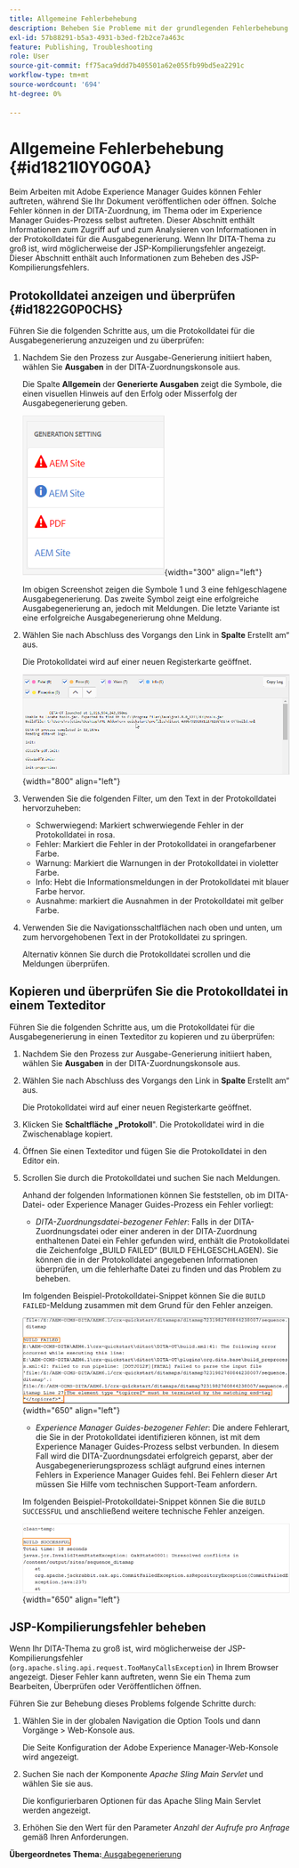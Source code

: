 ```yaml
---
title: Allgemeine Fehlerbehebung
description: Beheben Sie Probleme mit der grundlegenden Fehlerbehebung in AEM Guides. Erfahren Sie, wie Sie die Protokolldatei in einem Texteditor anzeigen, kopieren und überprüfen und JSP-Kompilierungsfehler beheben können.
exl-id: 57b88291-b5a3-4931-b3ed-f2b2ce7a463c
feature: Publishing, Troubleshooting
role: User
source-git-commit: ff75aca9ddd7b405501a62e055fb99bd5ea2291c
workflow-type: tm+mt
source-wordcount: '694'
ht-degree: 0%

---
```


# Allgemeine Fehlerbehebung {#id1821I0Y0G0A}

Beim Arbeiten mit Adobe Experience Manager Guides können Fehler auftreten, während Sie Ihr Dokument veröffentlichen oder öffnen. Solche Fehler können in der DITA-Zuordnung, im Thema oder im Experience Manager Guides-Prozess selbst auftreten. Dieser Abschnitt enthält Informationen zum Zugriff auf und zum Analysieren von Informationen in der Protokolldatei für die Ausgabegenerierung. Wenn Ihr DITA-Thema zu groß ist, wird möglicherweise der JSP-Kompilierungsfehler angezeigt. Dieser Abschnitt enthält auch Informationen zum Beheben des JSP-Kompilierungsfehlers.

## Protokolldatei anzeigen und überprüfen {#id1822G0P0CHS}

Führen Sie die folgenden Schritte aus, um die Protokolldatei für die Ausgabegenerierung anzuzeigen und zu überprüfen:

1. Nachdem Sie den Prozess zur Ausgabe-Generierung initiiert haben, wählen Sie **Ausgaben** in der DITA-Zuordnungskonsole aus.

   Die Spalte **Allgemein** der **Generierte Ausgaben** zeigt die Symbole, die einen visuellen Hinweis auf den Erfolg oder Misserfolg der Ausgabegenerierung geben.

   ![](images/output-general-settings.png){width="300" align="left"}

   Im obigen Screenshot zeigen die Symbole 1 und 3 eine fehlgeschlagene Ausgabegenerierung. Das zweite Symbol zeigt eine erfolgreiche Ausgabegenerierung an, jedoch mit Meldungen. Die letzte Variante ist eine erfolgreiche Ausgabegenerierung ohne Meldung.

1. Wählen Sie nach Abschluss des Vorgangs den Link in **Spalte** Erstellt am“ aus.

   Die Protokolldatei wird auf einer neuen Registerkarte geöffnet.

   ![](images/log-file.png){width="800" align="left"}

1. Verwenden Sie die folgenden Filter, um den Text in der Protokolldatei hervorzuheben:
   - Schwerwiegend: Markiert schwerwiegende Fehler in der Protokolldatei in rosa.
   - Fehler: Markiert die Fehler in der Protokolldatei in orangefarbener Farbe.
   - Warnung: Markiert die Warnungen in der Protokolldatei in violetter Farbe.
   - Info: Hebt die Informationsmeldungen in der Protokolldatei mit blauer Farbe hervor.
   - Ausnahme: markiert die Ausnahmen in der Protokolldatei mit gelber Farbe.
1. Verwenden Sie die Navigationsschaltflächen nach oben und unten, um zum hervorgehobenen Text in der Protokolldatei zu springen.

   Alternativ können Sie durch die Protokolldatei scrollen und die Meldungen überprüfen.


## Kopieren und überprüfen Sie die Protokolldatei in einem Texteditor

Führen Sie die folgenden Schritte aus, um die Protokolldatei für die Ausgabegenerierung in einen Texteditor zu kopieren und zu überprüfen:

1. Nachdem Sie den Prozess zur Ausgabe-Generierung initiiert haben, wählen Sie **Ausgaben** in der DITA-Zuordnungskonsole aus.

1. Wählen Sie nach Abschluss des Vorgangs den Link in **Spalte** Erstellt am“ aus.

   Die Protokolldatei wird auf einer neuen Registerkarte geöffnet.

1. Klicken Sie **Schaltfläche „Protokoll**&quot;. Die Protokolldatei wird in die Zwischenablage kopiert.
1. Öffnen Sie einen Texteditor und fügen Sie die Protokolldatei in den Editor ein.

1. Scrollen Sie durch die Protokolldatei und suchen Sie nach Meldungen.

   Anhand der folgenden Informationen können Sie feststellen, ob im DITA-Datei- oder Experience Manager Guides-Prozess ein Fehler vorliegt:

   - *DITA-Zuordnungsdatei-bezogener Fehler*: Falls in der DITA-Zuordnungsdatei oder einer anderen in der DITA-Zuordnung enthaltenen Datei ein Fehler gefunden wird, enthält die Protokolldatei die Zeichenfolge „BUILD FAILED“ (BUILD FEHLGESCHLAGEN). Sie können die in der Protokolldatei angegebenen Informationen überprüfen, um die fehlerhafte Datei zu finden und das Problem zu beheben.

   Im folgenden Beispiel-Protokolldatei-Snippet können Sie die `BUILD FAILED`-Meldung zusammen mit dem Grund für den Fehler anzeigen.

   ![](images/dita-error-in-log-file.png){width="650" align="left"}

   - *Experience Manager Guides-bezogener Fehler*: Die andere Fehlerart, die Sie in der Protokolldatei identifizieren können, ist mit dem Experience Manager Guides-Prozess selbst verbunden. In diesem Fall wird die DITA-Zuordnungsdatei erfolgreich geparst, aber der Ausgabegenerierungsprozess schlägt aufgrund eines internen Fehlers in Experience Manager Guides fehl. Bei Fehlern dieser Art müssen Sie Hilfe vom technischen Support-Team anfordern.

   Im folgenden Beispiel-Protokolldatei-Snippet können Sie die `BUILD SUCCESSFUL` und anschließend weitere technische Fehler anzeigen.

   ![](images/process-error-in-log-file.png){width="650" align="left"}


## JSP-Kompilierungsfehler beheben

Wenn Ihr DITA-Thema zu groß ist, wird möglicherweise der JSP-Kompilierungsfehler \(`org.apache.sling.api.request.TooManyCallsException`\) in Ihrem Browser angezeigt. Dieser Fehler kann auftreten, wenn Sie ein Thema zum Bearbeiten, Überprüfen oder Veröffentlichen öffnen.

Führen Sie zur Behebung dieses Problems folgende Schritte durch:

1. Wählen Sie in der globalen Navigation die Option Tools und dann Vorgänge \> Web-Konsole aus.

   Die Seite Konfiguration der Adobe Experience Manager-Web-Konsole wird angezeigt.

1. Suchen Sie nach der Komponente *Apache Sling Main Servlet* und wählen Sie sie aus.

   Die konfigurierbaren Optionen für das Apache Sling Main Servlet werden angezeigt.

1. Erhöhen Sie den Wert für den Parameter *Anzahl der Aufrufe pro Anfrage* gemäß Ihren Anforderungen.


**Übergeordnetes Thema:**[ Ausgabegenerierung](generate-output.md)
